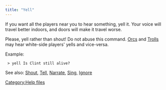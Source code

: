 ```yaml
---
title: "Yell"
---
```


If you want all the players near you to hear something, yell it. Your
voice will travel better indoors, and doors will make it travel worse.

Please, yell rather than shout! Do not abuse this command.
[Orcs](Orc "wikilink") and [Trolls](Troll "wikilink") may hear
white-side players' yells and vice-versa.

Example:

` > yell Is Clint still alive?`

See also: [Shout](Shout "wikilink"), [Tell](Tell "wikilink"),
[Narrate](Narrate "wikilink"), [Sing](Sing "wikilink"),
[Ignore](Ignore "wikilink")

[Category:Help files](Category:Help_files "wikilink")